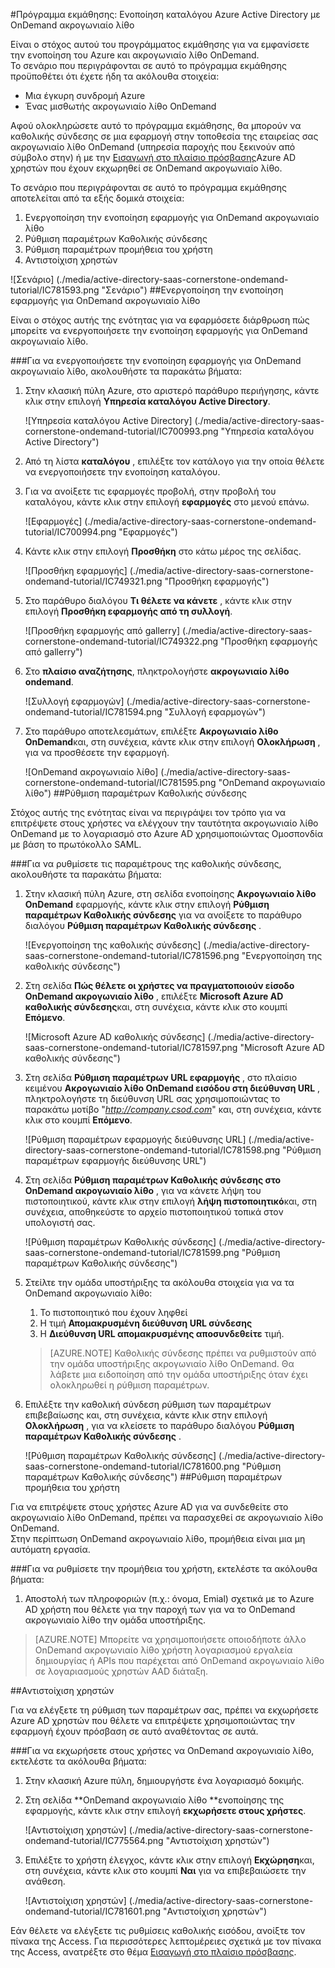 <properties 
    pageTitle="Πρόγραμμα εκμάθησης: Ενοποίηση καταλόγου Azure Active Directory με ακρογωνιαίο λίθο OnDemand | Microsoft Azure" 
    description="Μάθετε πώς μπορείτε να χρησιμοποιήσετε OnDemand ακρογωνιαίο λίθο με Azure Active Directory για την ενεργοποίηση της καθολικής σύνδεσης, αυτοματοποιημένη προμήθεια και άλλα!" 
    services="active-directory" 
    authors="jeevansd"  
    documentationCenter="na" 
    manager="femila"/>
<tags 
    ms.service="active-directory" 
    ms.devlang="na" 
    ms.topic="article" 
    ms.tgt_pltfrm="na" 
    ms.workload="identity" 
    ms.date="09/29/2016" 
    ms.author="jeedes" />

#<a name="tutorial-azure-active-directory-integration-with-cornerstone-ondemand"></a>Πρόγραμμα εκμάθησης: Ενοποίηση καταλόγου Azure Active Directory με OnDemand ακρογωνιαίο λίθο

Είναι ο στόχος αυτού του προγράμματος εκμάθησης για να εμφανίσετε την ενοποίηση του Azure και ακρογωνιαίο λίθο OnDemand.  
Το σενάριο που περιγράφονται σε αυτό το πρόγραμμα εκμάθησης προϋποθέτει ότι έχετε ήδη τα ακόλουθα στοιχεία:

-   Μια έγκυρη συνδρομή Azure
-   Ένας μισθωτής ακρογωνιαίο λίθο OnDemand

Αφού ολοκληρώσετε αυτό το πρόγραμμα εκμάθησης, θα μπορούν να καθολικής σύνδεσης σε μια εφαρμογή στην τοποθεσία της εταιρείας σας ακρογωνιαίο λίθο OnDemand (υπηρεσία παροχής που ξεκινούν από σύμβολο στην) ή με την [Εισαγωγή στο πλαίσιο πρόσβασης](active-directory-saas-access-panel-introduction.md)Azure AD χρηστών που έχουν εκχωρηθεί σε OnDemand ακρογωνιαίο λίθο.

Το σενάριο που περιγράφονται σε αυτό το πρόγραμμα εκμάθησης αποτελείται από τα εξής δομικά στοιχεία:

1.  Ενεργοποίηση την ενοποίηση εφαρμογής για OnDemand ακρογωνιαίο λίθο
2.  Ρύθμιση παραμέτρων Καθολικής σύνδεσης
3.  Ρύθμιση παραμέτρων προμήθεια του χρήστη
4.  Αντιστοίχιση χρηστών

![Σενάριο] (./media/active-directory-saas-cornerstone-ondemand-tutorial/IC781593.png "Σενάριο")
##<a name="enabling-the-application-integration-for-cornerstone-ondemand"></a>Ενεργοποίηση την ενοποίηση εφαρμογής για OnDemand ακρογωνιαίο λίθο

Είναι ο στόχος αυτής της ενότητας για να εφαρμόσετε διάρθρωση πώς μπορείτε να ενεργοποιήσετε την ενοποίηση εφαρμογής για OnDemand ακρογωνιαίο λίθο.

###<a name="to-enable-the-application-integration-for-cornerstone-ondemand-perform-the-following-steps"></a>Για να ενεργοποιήσετε την ενοποίηση εφαρμογής για OnDemand ακρογωνιαίο λίθο, ακολουθήστε τα παρακάτω βήματα:

1.  Στην κλασική πύλη Azure, στο αριστερό παράθυρο περιήγησης, κάντε κλικ στην επιλογή **Υπηρεσία καταλόγου Active Directory**.

    ![Υπηρεσία καταλόγου Active Directory] (./media/active-directory-saas-cornerstone-ondemand-tutorial/IC700993.png "Υπηρεσία καταλόγου Active Directory")

2.  Από τη λίστα **καταλόγου** , επιλέξτε τον κατάλογο για την οποία θέλετε να ενεργοποιήσετε την ενοποίηση καταλόγου.

3.  Για να ανοίξετε τις εφαρμογές προβολή, στην προβολή του καταλόγου, κάντε κλικ στην επιλογή **εφαρμογές** στο μενού επάνω.

    ![Εφαρμογές] (./media/active-directory-saas-cornerstone-ondemand-tutorial/IC700994.png "Εφαρμογές")

4.  Κάντε κλικ στην επιλογή **Προσθήκη** στο κάτω μέρος της σελίδας.

    ![Προσθήκη εφαρμογής] (./media/active-directory-saas-cornerstone-ondemand-tutorial/IC749321.png "Προσθήκη εφαρμογής")

5.  Στο παράθυρο διαλόγου **Τι θέλετε να κάνετε** , κάντε κλικ στην επιλογή **Προσθήκη εφαρμογής από τη συλλογή**.

    ![Προσθήκη εφαρμογής από gallerry] (./media/active-directory-saas-cornerstone-ondemand-tutorial/IC749322.png "Προσθήκη εφαρμογής από gallerry")

6.  Στο **πλαίσιο αναζήτησης**, πληκτρολογήστε **ακρογωνιαίο λίθο ondemand**.

    ![Συλλογή εφαρμογών] (./media/active-directory-saas-cornerstone-ondemand-tutorial/IC781594.png "Συλλογή εφαρμογών")

7.  Στο παράθυρο αποτελεσμάτων, επιλέξτε **Ακρογωνιαίο λίθο OnDemand**και, στη συνέχεια, κάντε κλικ στην επιλογή **Ολοκλήρωση** , για να προσθέσετε την εφαρμογή.

    ![OnDemand ακρογωνιαίο λίθο] (./media/active-directory-saas-cornerstone-ondemand-tutorial/IC781595.png "OnDemand ακρογωνιαίο λίθο")
##<a name="configuring-single-sign-on"></a>Ρύθμιση παραμέτρων Καθολικής σύνδεσης

Στόχος αυτής της ενότητας είναι να περιγράψει τον τρόπο για να επιτρέψετε στους χρήστες να ελέγχουν την ταυτότητα ακρογωνιαίο λίθο OnDemand με το λογαριασμό στο Azure AD χρησιμοποιώντας Ομοσπονδία με βάση το πρωτόκολλο SAML.

###<a name="to-configure-single-sign-on-perform-the-following-steps"></a>Για να ρυθμίσετε τις παραμέτρους της καθολικής σύνδεσης, ακολουθήστε τα παρακάτω βήματα:

1.  Στην κλασική πύλη Azure, στη σελίδα ενοποίησης **Ακρογωνιαίο λίθο OnDemand** εφαρμογής, κάντε κλικ στην επιλογή **Ρύθμιση παραμέτρων Καθολικής σύνδεσης** για να ανοίξετε το παράθυρο διαλόγου **Ρύθμιση παραμέτρων Καθολικής σύνδεσης** .

    ![Ενεργοποίηση της καθολικής σύνδεσης] (./media/active-directory-saas-cornerstone-ondemand-tutorial/IC781596.png "Ενεργοποίηση της καθολικής σύνδεσης")

2.  Στη σελίδα **Πώς θέλετε οι χρήστες να πραγματοποιούν είσοδο OnDemand ακρογωνιαίο λίθο** , επιλέξτε **Microsoft Azure AD καθολικής σύνδεσης**και, στη συνέχεια, κάντε κλικ στο κουμπί **Επόμενο**.

    ![Microsoft Azure AD καθολικής σύνδεσης] (./media/active-directory-saas-cornerstone-ondemand-tutorial/IC781597.png "Microsoft Azure AD καθολικής σύνδεσης")

3.  Στη σελίδα **Ρύθμιση παραμέτρων URL εφαρμογής** , στο πλαίσιο κειμένου **Ακρογωνιαίο λίθο OnDemand εισόδου στη διεύθυνση URL** , πληκτρολογήστε τη διεύθυνση URL σας χρησιμοποιώντας το παρακάτω μοτίβο "*http://company.csod.com*" και, στη συνέχεια, κάντε κλικ στο κουμπί **Επόμενο**.

    ![Ρύθμιση παραμέτρων εφαρμογής διεύθυνσης URL] (./media/active-directory-saas-cornerstone-ondemand-tutorial/IC781598.png "Ρύθμιση παραμέτρων εφαρμογής διεύθυνσης URL")

4.  Στη σελίδα **Ρύθμιση παραμέτρων Καθολικής σύνδεσης στο OnDemand ακρογωνιαίο λίθο** , για να κάνετε λήψη του πιστοποιητικού, κάντε κλικ στην επιλογή **λήψη πιστοποιητικό**και, στη συνέχεια, αποθηκεύστε το αρχείο πιστοποιητικού τοπικά στον υπολογιστή σας.

    ![Ρύθμιση παραμέτρων Καθολικής σύνδεσης] (./media/active-directory-saas-cornerstone-ondemand-tutorial/IC781599.png "Ρύθμιση παραμέτρων Καθολικής σύνδεσης")

5.  Στείλτε την ομάδα υποστήριξης τα ακόλουθα στοιχεία για να τα OnDemand ακρογωνιαίο λίθο:

    1.  Το πιστοποιητικό που έχουν ληφθεί
    2.  Η τιμή **Απομακρυσμένη διεύθυνση URL σύνδεσης**
    3.  Η **Διεύθυνση URL απομακρυσμένης αποσυνδεθείτε** τιμή.

    >[AZURE.NOTE] Καθολικής σύνδεσης πρέπει να ρυθμιστούν από την ομάδα υποστήριξης ακρογωνιαίο λίθο OnDemand.
Θα λάβετε μια ειδοποίηση από την ομάδα υποστήριξης όταν έχει ολοκληρωθεί η ρύθμιση παραμέτρων.

6.  Επιλέξτε την καθολική σύνδεση ρύθμιση των παραμέτρων επιβεβαίωσης και, στη συνέχεια, κάντε κλικ στην επιλογή **Ολοκλήρωση** , για να κλείσετε το παράθυρο διαλόγου **Ρύθμιση παραμέτρων Καθολικής σύνδεσης** .

    ![Ρύθμιση παραμέτρων Καθολικής σύνδεσης] (./media/active-directory-saas-cornerstone-ondemand-tutorial/IC781600.png "Ρύθμιση παραμέτρων Καθολικής σύνδεσης")
##<a name="configuring-user-provisioning"></a>Ρύθμιση παραμέτρων προμήθεια του χρήστη

Για να επιτρέψετε στους χρήστες Azure AD για να συνδεθείτε στο ακρογωνιαίο λίθο OnDemand, πρέπει να παρασχεθεί σε ακρογωνιαίο λίθο OnDemand.  
Στην περίπτωση OnDemand ακρογωνιαίο λίθο, προμήθεια είναι μια μη αυτόματη εργασία.

###<a name="to-configure-user-provisioning-perform-the-following-steps"></a>Για να ρυθμίσετε την προμήθεια του χρήστη, εκτελέστε τα ακόλουθα βήματα:

1.  Αποστολή των πληροφοριών (π.χ.: όνομα, Emial) σχετικά με το Azure AD χρήστη που θέλετε για την παροχή των για να το OnDemand ακρογωνιαίο λίθο την ομάδα υποστήριξης.

>[AZURE.NOTE] Μπορείτε να χρησιμοποιήσετε οποιοδήποτε άλλο OnDemand ακρογωνιαίο λίθο χρήστη λογαριασμού εργαλεία δημιουργίας ή APIs που παρέχεται από OnDemand ακρογωνιαίο λίθο σε λογαριασμούς χρηστών AAD διάταξη.

##<a name="assigning-users"></a>Αντιστοίχιση χρηστών

Για να ελέγξετε τη ρύθμιση των παραμέτρων σας, πρέπει να εκχωρήσετε Azure AD χρηστών που θέλετε να επιτρέψετε χρησιμοποιώντας την εφαρμογή έχουν πρόσβαση σε αυτό αναθέτοντας σε αυτά.

###<a name="to-assign-users-to-cornerstone-ondemand-perform-the-following-steps"></a>Για να εκχωρήσετε στους χρήστες να OnDemand ακρογωνιαίο λίθο, εκτελέστε τα ακόλουθα βήματα:

1.  Στην κλασική Azure πύλη, δημιουργήστε ένα λογαριασμό δοκιμής.

2.  Στη σελίδα **OnDemand ακρογωνιαίο λίθο **ενοποίησης της εφαρμογής, κάντε κλικ στην επιλογή **εκχωρήσετε στους χρήστες**.

    ![Αντιστοίχιση χρηστών] (./media/active-directory-saas-cornerstone-ondemand-tutorial/IC775564.png "Αντιστοίχιση χρηστών")

3.  Επιλέξτε το χρήστη έλεγχος, κάντε κλικ στην επιλογή **Εκχώρηση**και, στη συνέχεια, κάντε κλικ στο κουμπί **Ναι** για να επιβεβαιώσετε την ανάθεση.

    ![Αντιστοίχιση χρηστών] (./media/active-directory-saas-cornerstone-ondemand-tutorial/IC781601.png "Αντιστοίχιση χρηστών")

Εάν θέλετε να ελέγξετε τις ρυθμίσεις καθολικής εισόδου, ανοίξτε τον πίνακα της Access. Για περισσότερες λεπτομέρειες σχετικά με τον πίνακα της Access, ανατρέξτε στο θέμα [Εισαγωγή στο πλαίσιο πρόσβασης](active-directory-saas-access-panel-introduction.md).
